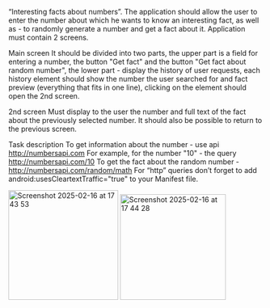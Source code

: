“Interesting facts about numbers”. The application should allow the user to enter the number about which he wants to know an interesting fact, as well as - to randomly generate a number and get a fact about it. Application must contain 2 screens.

Main screen It should be divided into two parts, the upper part is a field for entering a number, the button "Get fact" and the button "Get fact about random number", the lower part - display the history of user requests, each history element should show the number the user searched for and fact preview (everything that fits in one line), clicking on the element should open the 2nd screen.

2nd screen Must display to the user the number and full text of the fact about the previously selected number. It should also be possible to return to the previous screen.

Task description To get information about the number - use api http://numbersapi.com For example, for the number "10" - the query http://numbersapi.com/10 To get the fact about the random number - http://numbersapi.com/random/math For “http” queries don’t forget to add android:usesCleartextTraffic="true" to your Manifest file.

<img width="217" alt="Screenshot 2025-02-16 at 17 43 53" src="https://github.com/user-attachments/assets/801b0a68-ca64-44bd-80c1-d9b6ac8fc704" />

<img width="209" alt="Screenshot 2025-02-16 at 17 44 28" src="https://github.com/user-attachments/assets/c66b9680-d21b-43d5-9ce6-f8625f4f5e12" />
